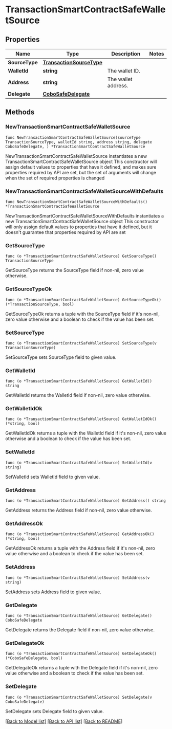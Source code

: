 # TransactionSmartContractSafeWalletSource

## Properties

Name | Type | Description | Notes
------------ | ------------- | ------------- | -------------
**SourceType** | [**TransactionSourceType**](TransactionSourceType.md) |  | 
**WalletId** | **string** | The wallet ID. | 
**Address** | **string** | The wallet address. | 
**Delegate** | [**CoboSafeDelegate**](CoboSafeDelegate.md) |  | 

## Methods

### NewTransactionSmartContractSafeWalletSource

`func NewTransactionSmartContractSafeWalletSource(sourceType TransactionSourceType, walletId string, address string, delegate CoboSafeDelegate, ) *TransactionSmartContractSafeWalletSource`

NewTransactionSmartContractSafeWalletSource instantiates a new TransactionSmartContractSafeWalletSource object
This constructor will assign default values to properties that have it defined,
and makes sure properties required by API are set, but the set of arguments
will change when the set of required properties is changed

### NewTransactionSmartContractSafeWalletSourceWithDefaults

`func NewTransactionSmartContractSafeWalletSourceWithDefaults() *TransactionSmartContractSafeWalletSource`

NewTransactionSmartContractSafeWalletSourceWithDefaults instantiates a new TransactionSmartContractSafeWalletSource object
This constructor will only assign default values to properties that have it defined,
but it doesn't guarantee that properties required by API are set

### GetSourceType

`func (o *TransactionSmartContractSafeWalletSource) GetSourceType() TransactionSourceType`

GetSourceType returns the SourceType field if non-nil, zero value otherwise.

### GetSourceTypeOk

`func (o *TransactionSmartContractSafeWalletSource) GetSourceTypeOk() (*TransactionSourceType, bool)`

GetSourceTypeOk returns a tuple with the SourceType field if it's non-nil, zero value otherwise
and a boolean to check if the value has been set.

### SetSourceType

`func (o *TransactionSmartContractSafeWalletSource) SetSourceType(v TransactionSourceType)`

SetSourceType sets SourceType field to given value.


### GetWalletId

`func (o *TransactionSmartContractSafeWalletSource) GetWalletId() string`

GetWalletId returns the WalletId field if non-nil, zero value otherwise.

### GetWalletIdOk

`func (o *TransactionSmartContractSafeWalletSource) GetWalletIdOk() (*string, bool)`

GetWalletIdOk returns a tuple with the WalletId field if it's non-nil, zero value otherwise
and a boolean to check if the value has been set.

### SetWalletId

`func (o *TransactionSmartContractSafeWalletSource) SetWalletId(v string)`

SetWalletId sets WalletId field to given value.


### GetAddress

`func (o *TransactionSmartContractSafeWalletSource) GetAddress() string`

GetAddress returns the Address field if non-nil, zero value otherwise.

### GetAddressOk

`func (o *TransactionSmartContractSafeWalletSource) GetAddressOk() (*string, bool)`

GetAddressOk returns a tuple with the Address field if it's non-nil, zero value otherwise
and a boolean to check if the value has been set.

### SetAddress

`func (o *TransactionSmartContractSafeWalletSource) SetAddress(v string)`

SetAddress sets Address field to given value.


### GetDelegate

`func (o *TransactionSmartContractSafeWalletSource) GetDelegate() CoboSafeDelegate`

GetDelegate returns the Delegate field if non-nil, zero value otherwise.

### GetDelegateOk

`func (o *TransactionSmartContractSafeWalletSource) GetDelegateOk() (*CoboSafeDelegate, bool)`

GetDelegateOk returns a tuple with the Delegate field if it's non-nil, zero value otherwise
and a boolean to check if the value has been set.

### SetDelegate

`func (o *TransactionSmartContractSafeWalletSource) SetDelegate(v CoboSafeDelegate)`

SetDelegate sets Delegate field to given value.



[[Back to Model list]](../README.md#documentation-for-models) [[Back to API list]](../README.md#documentation-for-api-endpoints) [[Back to README]](../README.md)


